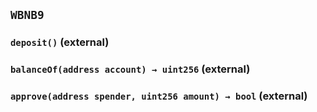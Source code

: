 ## `WBNB9`






### `deposit()` (external)





### `balanceOf(address account) → uint256` (external)





### `approve(address spender, uint256 amount) → bool` (external)
